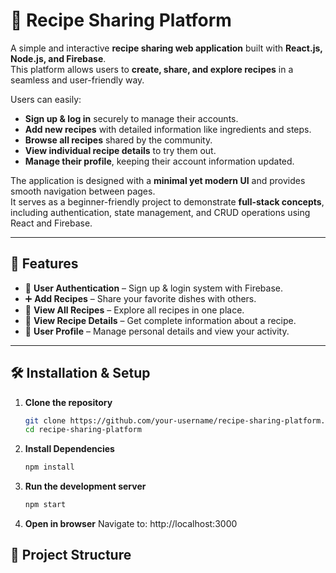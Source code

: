 # 🍳 Recipe Sharing Platform


A simple and interactive **recipe sharing web application** built with **React.js, Node.js, and Firebase**.  
This platform allows users to **create, share, and explore recipes** in a seamless and user-friendly way.

Users can easily:
- **Sign up & log in** securely to manage their accounts.
- **Add new recipes** with detailed information like ingredients and steps.
- **Browse all recipes** shared by the community.
- **View individual recipe details** to try them out.
- **Manage their profile**, keeping their account information updated.

The application is designed with a **minimal yet modern UI** and provides smooth navigation between pages.  
It serves as a beginner-friendly project to demonstrate **full-stack concepts**, including authentication, state management, and CRUD operations using React and Firebase.

---

## 🚀 Features
- 🔐 **User Authentication** – Sign up & login system with Firebase.
- ➕ **Add Recipes** – Share your favorite dishes with others.
- 📜 **View All Recipes** – Explore all recipes in one place.
- 🍲 **View Recipe Details** – Get complete information about a recipe.
- 👤 **User Profile** – Manage personal details and view your activity.

---


## 🛠️ Installation & Setup

1. **Clone the repository**
   ```bash
   git clone https://github.com/your-username/recipe-sharing-platform.git
   cd recipe-sharing-platform
2. **Install Dependencies**
   ```bash
   npm install
3. **Run the development server**
   ```bash
   npm start
4. **Open in browser**
   Navigate to: http://localhost:3000



## 📂 Project Structure

